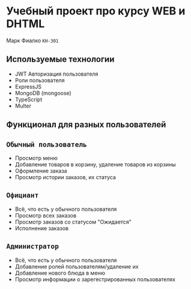 # Учебный проект про курсу WEB и DHTML

Марк Фиалко `КН-301`

## Используемые технологии
* JWT Авторизация пользователя
* Роли пользователя
* ExpressJS
* MongoDB (mongoose)
* TypeScript
* Multer

## Функционал для разных пользователей


## `Обычный пользователь`
* Просмотр меню
* Добавление товаров в корзину, удаление товаров из корзины
* Оформление заказа
* Просмотр истории заказов, их статуса

## `Официант`
* Всё, что есть у обычного пользователя
* Просмотр всех заказов
* Просмотр заказов со статусом "Ожидается"
* Исполнение заказов

## `Администратор`
* Всё, что есть у обычного пользователя
* Добавление ролей пользователям/удаление их
* Добавление нового блюда в меню
* Просмотр информации о зарегестрированных пользователях


